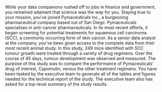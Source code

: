 While your data companions rushed off to jobs in finance and government, you remained adamant that science was the way for you. Staying true to your mission, you've joined Pymaceuticals Inc., a burgeoning pharmaceutical company based out of San Diego. Pymaceuticals specialises in anti-cancer pharmaceuticals. In its most recent efforts, it began screening for potential treatments for squamous cell carcinoma (SCC), a commonly occurring form of skin cancer.
As a senior data analyst at the company, you've been given access to the complete data from their most recent animal study. In this study, 249 mice identified with SCC tumour growth were treated through a variety of drug regimens. Over the course of 45 days, tumour development was observed and measured. The purpose of this study was to compare the performance of Pymaceuticals' drug of interest, Capomulin, versus the other treatment regimens. You have been tasked by the executive team to generate all of the tables and figures needed for the technical report of the study. The executive team also has asked for a top-level summary of the study results.
